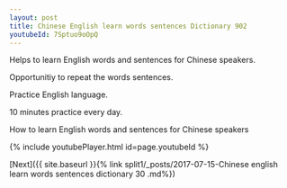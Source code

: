 ```yaml
---
layout: post
title: Chinese English learn words sentences Dictionary 902 
youtubeId: 7Sptuo9oOpQ
---
```

 
 
Helps to learn English words and sentences for Chinese speakers.

Opportunitiy to repeat the words sentences. 

Practice English language. 
 
10 minutes practice every day. 
 
How to learn English words and sentences for Chinese speakers 
 
{% include youtubePlayer.html id=page.youtubeId %}
 
 
[Next]({{ site.baseurl }}{% link  split1/_posts/2017-07-15-Chinese english learn words sentences dictionary 30 .md%})
 
